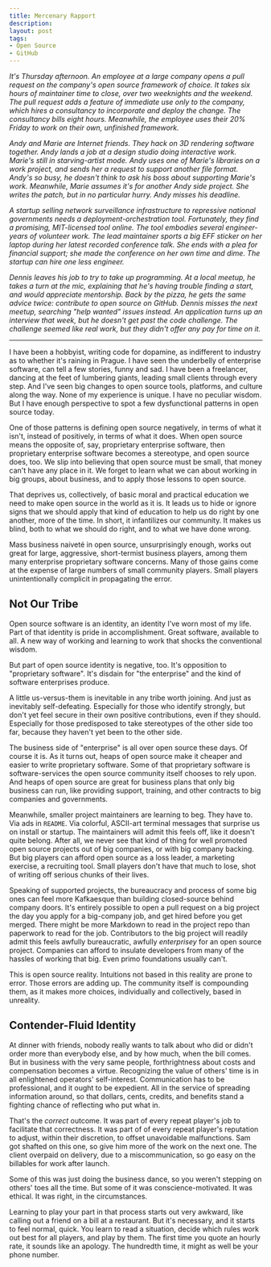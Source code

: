 ```yaml
---
title: Mercenary Rapport
description:
layout: post
tags:
- Open Source
- GitHub
---
```


_It's Thursday afternoon.  An employee at a large company opens a pull request on the company's open source framework of choice.  It takes six hours of maintainer time to close, over two weeknights and the weekend.  The pull request adds a feature of immediate use only to the company, which hires a consultancy to incorporate and deploy the change.  The consultancy bills eight hours.  Meanwhile, the employee uses their 20% Friday to work on their own, unfinished framework._

_Andy and Marie are Internet friends.  They hack on 3D rendering software together.  Andy lands a job at a design studio doing interactive work.  Marie's still in starving-artist mode.  Andy uses one of Marie's libraries on a work project, and sends her a request to support another file format.  Andy's so busy, he doesn't think to ask his boss about supporting Marie's work.  Meanwhile, Marie assumes it's for another Andy side project.  She writes the patch, but in no particular hurry.  Andy misses his deadline._

_A startup selling network surveillance infrastructure to repressive national governments needs a deployment-orchestration tool.  Fortunately, they find a promising, MIT-licensed tool online.  The tool embodies several engineer-years of volunteer work.  The lead maintainer sports a big EFF sticker on her laptop during her latest recorded conference talk.  She ends with a plea for financial support; she made the conference on her own time and dime.  The startup can hire one less engineer._

_Dennis leaves his job to try to take up programming.  At a local meetup, he takes a turn at the mic, explaining that he's having trouble finding a start, and would appreciate mentorship.  Back by the pizza, he gets the same advice twice: contribute to open source on GitHub.  Dennis misses the next meetup, searching "help wanted" issues instead.  An application turns up an interview that week, but he doesn't get past the code challenge.  The challenge seemed like real work, but they didn't offer any pay for time on it._

---

I have been a hobbyist, writing code for dopamine, as indifferent to industry as to whether it's raining in Prague.  I have seen the underbelly of enterprise software, can tell a few stories, funny and sad.  I have been a freelancer, dancing at the feet of lumbering giants, leading small clients through every step.  And I've seen big changes to open source tools, platforms, and culture along the way.  None of my experience is unique.  I have no peculiar wisdom.  But I have enough perspective to spot a few dysfunctional patterns in open source today.

One of those patterns is defining open source negatively, in terms of what it isn't, instead of positively, in terms of what it does.  When open source means the opposite of, say, proprietary enterprise software, then proprietary enterprise software becomes a stereotype, and open source does, too.  We slip into believing that open source must be small, that money can't have any place in it.  We forget to learn what we can about working in big groups, about business, and to apply those lessons to open source.

That deprives us, collectively, of basic moral and practical education we need to make open source in the world as it is.  It leads us to hide or ignore signs that we should apply that kind of education to help us do right by one another, more of the time.  In short, it infantilizes our community.  It makes us blind, both to what we should do right, and to what we have done wrong.

Mass business naiveté in open source, unsurprisingly enough, works out great for large, aggressive, short-termist business players, among them many enterprise proprietary software concerns.  Many of those gains come at the expense of large numbers of small community players.  Small players unintentionally complicit in propagating the error.

## Not Our Tribe

Open source software is an identity, an identity I've worn most of my life.  Part of that identity is pride in accomplishment.  Great software, available to all.  A new way of working and learning to work that shocks the conventional wisdom.

But part of open source identity is negative, too.  It's opposition to "proprietary software".  It's disdain for "the enterprise" and the kind of software enterprises produce.

A little us-versus-them is inevitable in any tribe worth joining.  And just as inevitably self-defeating.  Especially for those who identify strongly, but don't yet feel secure in their own positive contributions, even if they should.  Especially for those predisposed to take stereotypes of the other side too far, because they haven't yet been to the other side.

The business side of "enterprise" is all over open source these days.  Of course it is.  As it turns out, heaps of open source make it cheaper and easier to write proprietary software.  Some of that proprietary software is software-services the open source community itself chooses to rely upon.  And heaps of open source are great for business plans that only big business can run, like providing support, training, and other contracts to big companies and governments.

Meanwhile, smaller project maintainers are learning to beg.  They have to.  Via ads in `README`.  Via colorful, ASCII-art terminal messages that surprise us on install or startup.  The maintainers will admit this feels off, like it doesn't quite belong.  After all, we never see that kind of thing for well promoted open source projects out of big companies, or with big company backing.  But big players can afford open source as a loss leader, a marketing exercise, a recruiting tool.  Small players don't have that much to lose, shot of writing off serious chunks of their lives.

Speaking of supported projects, the bureaucracy and process of some big ones can feel more Kafkaesque than building closed-source behind company doors.  It's entirely possible to open a pull request on a big project the day you apply for a big-company job, and get hired before you get merged.  There might be more Markdown to read in the project repo than paperwork to read for the job.  Contributors to the big project will readily admit this feels awfully bureaucratic, awfully _enterprisey_ for an open source project.  Companies can afford to insulate developers from many of the hassles of working that big.  Even primo foundations usually can't.

This is open source reality.  Intuitions not based in this reality are prone to error.  Those errors are adding up.  The community itself is compounding them, as it makes more choices, individually and collectively, based in unreality.

## Contender-Fluid Identity

At dinner with friends, nobody really wants to talk about who did or didn't order more than everybody else, and by how much, when the bill comes.  But in business with the very same people, forthrightness about costs and compensation becomes a virtue.  Recognizing the value of others' time is in all enlightened operators' self-interest.  Communication has to be professional, and it ought to be expedient.  All in the service of spreading information around, so that dollars, cents, credits, and benefits stand a fighting chance of reflecting who put what in.

That's the _correct_ outcome.  It was part of every repeat player's job to facilitate that correctness.  It was part of of every repeat player's reputation to adjust, within their discretion, to offset unavoidable malfunctions.  Sam got shafted on this one, so give him more of the work on the next one.  The client overpaid on delivery, due to a miscommunication, so go easy on the billables for work after launch.

Some of this was just doing the business dance, so you weren't stepping on others' toes all the time.  But some of it was conscience-motivated.  It was ethical.  It was right, in the circumstances.

Learning to play your part in that process starts out very awkward, like calling out a friend on a bill at a restaurant.  But it's necessary, and it starts to feel normal, quick.  You learn to read a situation, decide which rules work out best for all players, and play by them.  The first time you quote an hourly rate, it sounds like an apology.  The hundredth time, it might as well be your phone number.

